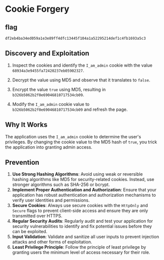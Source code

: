 # Cookie Forgery
 
## flag

```
df2eb4ba34ed059a1e3e89ff4dfc13445f104a1a52295214def1c4fb1693a5c3
```

## Discovery and Exploitation

1. Inspect the cookies and identify the `I_am_admin` cookie with the value `68934a3e9455fa72420237eb05902327`.

2. Decrypt the value using MD5 and observe that it translates to `false`.

3. Encrypt the value `true` using MD5, resulting in `b326b5062b2f0e69046810717534cb09`.

4. Modify the `I_am_admin` cookie value to `b326b5062b2f0e69046810717534cb09` and refresh the page.

## Why It Works

The application uses the `I_am_admin` cookie to determine the user's privileges. By changing the cookie value to the MD5 hash of `true`, you trick the application into granting admin access.

## Prevention

1. **Use Strong Hashing Algorithms**: Avoid using weak or reversible hashing algorithms like MD5 for security-related cookies. Instead, use stronger algorithms such as SHA-256 or bcrypt.
2. **Implement Proper Authentication and Authorization**: Ensure that your application has robust authentication and authorization mechanisms to verify user identities and permissions.
3. **Secure Cookies**: Always use secure cookies with the `HttpOnly` and `Secure` flags to prevent client-side access and ensure they are only transmitted over HTTPS.
4. **Regular Security Audits**: Regularly audit and test your application for security vulnerabilities to identify and fix potential issues before they can be exploited.
5. **Input Validation**: Validate and sanitize all user inputs to prevent injection attacks and other forms of exploitation.
6. **Least Privilege Principle**: Follow the principle of least privilege by granting users the minimum level of access necessary for their role.

